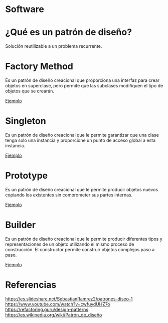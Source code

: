 # Software

# ¿Qué es un patrón de diseño?

Solución reutilizable a un problema recurrente.

# Factory Method
Es un patrón de diseño creacional que proporciona una interfaz para crear objetos en superclase, pero permite que las subclases modifiquen el tipo de objetos que se crearán.

[Ejemplo](Factory.py)

# Singleton 
Es un patrón de diseño creacional que le permite garantizar que una clase tenga solo una instancia y proporcione un punto de acceso global a esta instancia.

[Ejemplo](Singleton.py)

# Prototype 
Es un patrón de diseño creacional que le permite producir objetos nuevos copiando los existentes sin comprometer sus partes internas.

[Ejemplo](Prototype.py)

# Builder 
Es un patrón de diseño creacional que le permite producir diferentes tipos y representaciones de un objeto utilizando el mismo proceso de construcción. El constructor permite construir objetos complejos paso a paso.

[Ejemplo](Builder.py)

# Referencias

https://es.slideshare.net/SebastianRamrez2/patrones-diseo-1
https://www.youtube.com/watch?v=cwfuydUHZ7o
https://refactoring.guru/design-patterns
https://es.wikipedia.org/wiki/Patrón_de_diseño
